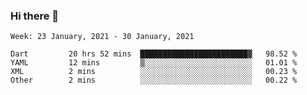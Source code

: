 ### Hi there 👋

<!--
**devcat37/devcat37** is a ✨ _special_ ✨ repository because its `README.md` (this file) appears on your GitHub profile.

Here are some ideas to get you started:

- 🔭 I’m currently working on ...
- 🌱 I’m currently learning ...
- 👯 I’m looking to collaborate on ...
- 🤔 I’m looking for help with ...
- 💬 Ask me about ...
- 📫 How to reach me: ...
- 😄 Pronouns: ...
- ⚡ Fun fact: ...
-->

<!--START_SECTION:waka-->
```text
Week: 23 January, 2021 - 30 January, 2021

Dart         20 hrs 52 mins  ████████████████████████▓   98.52 % 
YAML         12 mins         ▒░░░░░░░░░░░░░░░░░░░░░░░░   01.01 % 
XML          2 mins          ░░░░░░░░░░░░░░░░░░░░░░░░░   00.23 % 
Other        2 mins          ░░░░░░░░░░░░░░░░░░░░░░░░░   00.22 % 
```
<!--END_SECTION:waka-->
